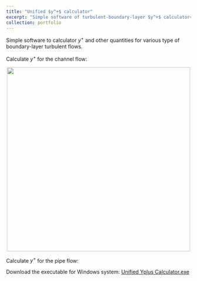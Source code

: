 ```yaml
---
title: "Unified $y^+$ calculator"
excerpt: "Simple software of turbulent-boundary-layer $y^+$ calculator<br/><img src='/HaoGuo.github.io/files/portfolio/yplus/yplus-calculator-cover.png'>"
collection: portfolio
---
```


Simple software to calculator $y^+$ and other quantities for various type of boundary-layer turbulent flows.

Calculate $y^+$ for the channel flow:

<p align="center">
    <img align="center" width="500" src="/HaoGuo.github.io/files/portfolio/yplus/ChannelFlowTab.png">
    <!-- <br /> -->
    <!-- <em>Rayleigh–Taylor instability predicted by high-order DOLINC scheme.</em> -->
</p>

Calculate $y^+$ for the pipe flow:

Download the executable for Windows system: [Unified Yplus Calculator.exe](</HaoGuo.github.io/files/portfolio/yplus/Unified Yplus Calculator.exe>)
